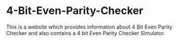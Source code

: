 # 4-Bit-Even-Parity-Checker

This is a website which provides information about 4 Bit Even Parity Checker and also contains a 4 bit Even Parity Checker Simulator.
